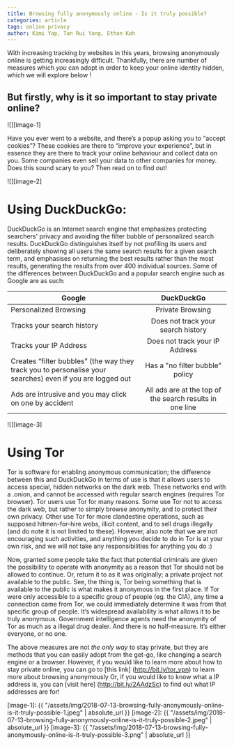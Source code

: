```yaml
---
title: Browsing fully anonymously online - Is it truly possible?
categories: article
tags: online privacy 
author: Kimi Yap, Tan Rui Yang, Ethan Koh
---
```



With increasing tracking by websites in this years, browsing anonymously online is getting increasingly difficult. Thankfully, there are number of measures which *you* can adopt in order to keep your online identity hidden, which we will explore below !

## But firstly, why is it so important to stay private online?

![][image-1]

Have you ever went to a website, and there’s a popup asking you to “accept cookies”? These cookies are there to “improve your experience”, but in essence they are there to track your online behaviour and collect data on you. Some companies even sell your data to other companies for money. Does this sound scary to you? Then read on to find out!

![][image-2]

# Using DuckDuckGo: 
DuckDuckGo is an Internet search engine that emphasizes protecting searchers' privacy and avoiding the filter bubble of personalized search results. DuckDuckGo distinguishes itself by not profiling its users and deliberately showing all users the same search results for a given search term, and emphasises on returning the best results rather than the most results, generating the results from over 400 individual sources. Some of the differences between DuckDuckGo and a popular search engine such as Google are as such:

| Google | DuckDuckGo |
| ------ | :---------:|
| Personalized Browsing | Private Browsing |
| Tracks your search history | Does not track your search history |
| Tracks your IP Address | Does not track your IP Address |
| Creates “filter bubbles” (the way they track you to personalise your searches) even if you are logged out | Has a "no filter bubble" policy |
| Ads are intrusive and you may click on one by accident | All ads are at the top of the search results in one line |

![][image-3]

# Using Tor

Tor is software for enabling anonymous communication; the difference between this and DuckDuckGo in terms of use is that it allows users to access special, hidden networks on the dark web. These networks end with a .onion, and cannot be accessed with regular search engines (requires Tor browser).
Tor users use Tor for many reasons. Some use Tor not to access the dark web, but rather to simply browse anonymity, and to protect their own privacy. Other use Tor for more clandestine operations, such as supposed hitmen-for-hire webs, illicit content, and to sell drugs illegally (and do note it is not limited to these). However, also note that we are not encouraging such activities, and anything you decide to do in Tor is at your own risk, and we will not take any responsibilities for anything you do :)

Now, granted some people take the fact that potential criminals are given the possibility to operate with anonymity as a reason that Tor should not be allowed to continue. Or, return it to as it was originally; a private project not available to the public. See, the thing is, Tor being something that is available to the public is what makes it anonymous in the first place. If Tor were only accessible to a specific group of people (eg. the CIA), any time a connection came from Tor, we could immediately determine it was from that specific group of people. It’s widespread availability is what allows it to be truly anonymous. Government intelligence agents need the anonymity of Tor as much as a illegal drug dealer. And there is no half-measure. It’s either everyone, or no one.

The above measures are not *the only way* to stay private, but they are methods that you can easily adopt from the get-go, like changing a search engine or a browser. However, if you would like to learn more about how to stay private online, you can go to [this link] (http://bit.ly/tor_vpn) to learn more about browsing anonymously 
Or, if you would like to know what a IP address is, you can [visit here] (http://bit.ly/2AAdzSc) to find out what IP addresses are for!

[image-1]: {{ "/assets/img/2018-07-13-browsing-fully-anonymously-online-is-it-truly-possible-1.jpeg" | absolute_url }}
[image-2]: {{ "/assets/img/2018-07-13-browsing-fully-anonymously-online-is-it-truly-possible-2.jpeg" | absolute_url }}
[image-3]: {{ "/assets/img/2018-07-13-browsing-fully-anonymously-online-is-it-truly-possible-3.png" | absolute_url }}
